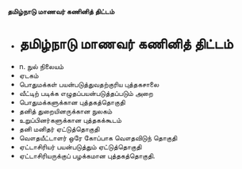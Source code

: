 **தமிழ்நாடு மாணவர் கணினித் திட்டம்**
- # தமிழ்நாடு மாணவர் கணினித் திட்டம்
- n. நுல் நிலையம்
- ஏடகம்
- பொதுமக்கள் பயன்படுத்துவதற்குரிய புத்தகசாலை
- வீட்டிற் படிக்க எழுதப்பயன்படுத்தப்படும் அறை
- பொதுமக்களுக்கான புத்தகத்தொகுதி
- தனித் துறையினருக்கான நுலகம்
- உறுப்பினர்களுக்கான புத்தகக்கூடம்
- தனி மனிதர் ஏட்டுத்தொகுதி
- வௌதயீட்டாளர் ஒரே கோப்பாக வௌதவிடுந் தொகுதி
- ஏட்டாசிரியர் பயன்படுத்தும் ஏட்டுத்தொகுதி
- ஏட்டாசிரியருக்குப் பழக்கமான புத்தகத்தொகுதி.

